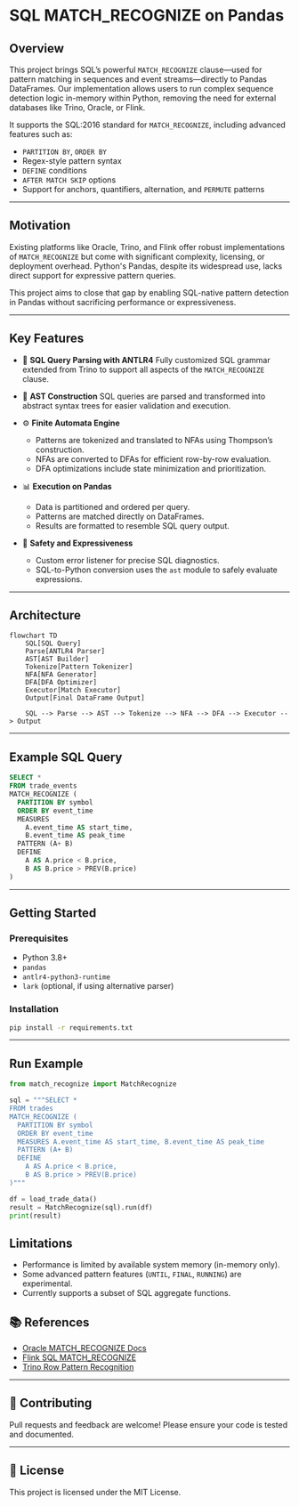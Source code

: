# SQL MATCH\_RECOGNIZE on Pandas

## Overview

This project brings SQL’s powerful `MATCH_RECOGNIZE` clause—used for pattern matching in sequences and event streams—directly to Pandas DataFrames. Our implementation allows users to run complex sequence detection logic in-memory within Python, removing the need for external databases like Trino, Oracle, or Flink.

It supports the SQL:2016 standard for `MATCH_RECOGNIZE`, including advanced features such as:

* `PARTITION BY`, `ORDER BY`
* Regex-style pattern syntax
* `DEFINE` conditions
* `AFTER MATCH SKIP` options
* Support for anchors, quantifiers, alternation, and `PERMUTE` patterns

---

## Motivation

Existing platforms like Oracle, Trino, and Flink offer robust implementations of `MATCH_RECOGNIZE` but come with significant complexity, licensing, or deployment overhead. Python's Pandas, despite its widespread use, lacks direct support for expressive pattern queries.

This project aims to close that gap by enabling SQL-native pattern detection in Pandas without sacrificing performance or expressiveness.

---

## Key Features

* 🧠 **SQL Query Parsing with ANTLR4**
  Fully customized SQL grammar extended from Trino to support all aspects of the `MATCH_RECOGNIZE` clause.

* 🌲 **AST Construction**
  SQL queries are parsed and transformed into abstract syntax trees for easier validation and execution.

* ⚙️ **Finite Automata Engine**

  * Patterns are tokenized and translated to NFAs using Thompson’s construction.
  * NFAs are converted to DFAs for efficient row-by-row evaluation.
  * DFA optimizations include state minimization and prioritization.

* 📊 **Execution on Pandas**

  * Data is partitioned and ordered per query.
  * Patterns are matched directly on DataFrames.
  * Results are formatted to resemble SQL query output.

* 🧪 **Safety and Expressiveness**

  * Custom error listener for precise SQL diagnostics.
  * SQL-to-Python conversion uses the `ast` module to safely evaluate expressions.

---

## Architecture

```mermaid
flowchart TD
    SQL[SQL Query]
    Parse[ANTLR4 Parser]
    AST[AST Builder]
    Tokenize[Pattern Tokenizer]
    NFA[NFA Generator]
    DFA[DFA Optimizer]
    Executor[Match Executor]
    Output[Final DataFrame Output]

    SQL --> Parse --> AST --> Tokenize --> NFA --> DFA --> Executor --> Output
```

---

## Example SQL Query

```sql
SELECT *
FROM trade_events
MATCH_RECOGNIZE (
  PARTITION BY symbol
  ORDER BY event_time
  MEASURES
    A.event_time AS start_time,
    B.event_time AS peak_time
  PATTERN (A+ B)
  DEFINE
    A AS A.price < B.price,
    B AS B.price > PREV(B.price)
)
```

---

## Getting Started

### Prerequisites

* Python 3.8+
* `pandas`
* `antlr4-python3-runtime`
* `lark` (optional, if using alternative parser)

### Installation

```bash
pip install -r requirements.txt
```

---

## Run Example

```python
from match_recognize import MatchRecognize

sql = """SELECT *
FROM trades
MATCH_RECOGNIZE (
  PARTITION BY symbol
  ORDER BY event_time
  MEASURES A.event_time AS start_time, B.event_time AS peak_time
  PATTERN (A+ B)
  DEFINE
    A AS A.price < B.price,
    B AS B.price > PREV(B.price)
)"""

df = load_trade_data()
result = MatchRecognize(sql).run(df)
print(result)
```


## Limitations

* Performance is limited by available system memory (in-memory only).
* Some advanced pattern features (`UNTIL`, `FINAL`, `RUNNING`) are experimental.
* Currently supports a subset of SQL aggregate functions.



## 📚 References

- [Oracle MATCH_RECOGNIZE Docs](https://docs.oracle.com/cd/E29542_01/apirefs.1111/e12048/pattern_recog.htm#CQLLR1531)
- [Flink SQL MATCH_RECOGNIZE](https://nightlies.apache.org/flink/flink-docs-release-1.15/docs/dev/table/sql/queries/match_recognize/)
- [Trino Row Pattern Recognition](https://trino.io/docs/current/sql/match-recognize.html)

---

## 🤝 Contributing

Pull requests and feedback are welcome! Please ensure your code is tested and documented.

---

## 📝 License

This project is licensed under the MIT License.
